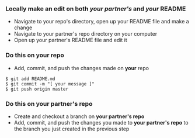 ### Locally make an edit on both *your partner's* and *your* README
- Navigate to your repo's directory, open up your README file and make a change
- Navigate to your partner's repo directory on your computer
- Open up your partner's README file and edit it

### Do this on **your** repo
- Add, commit, and push the changes made on **your** repo
```
$ git add README.md
$ git commit -m "[ your message ]"
$ git push origin master
```

### Do this on your **partner's** repo
- Create and checkout a branch on **your partner's repo**
- Add, commit, and push the changes you made to **your partner's repo** to the branch you just created in the previous step

